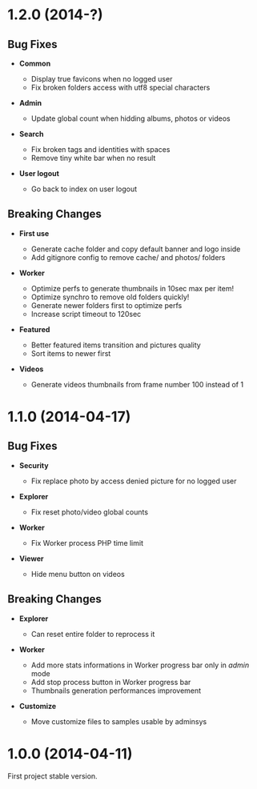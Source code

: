 <a name="1.2.0"></a>
# 1.2.0 (2014-?)

## Bug Fixes

- **Common**
  - Display true favicons when no logged user
  - Fix broken folders access with utf8 special characters

- **Admin**
  - Update global count when hidding albums, photos or videos

- **Search**
  - Fix broken tags and identities with spaces
  - Remove tiny white bar when no result

- **User logout**
  - Go back to index on user logout

## Breaking Changes

- **First use**
  - Generate cache folder and copy default banner and logo inside
  - Add gitignore config to remove cache/ and photos/ folders

- **Worker**
  - Optimize perfs to generate thumbnails in 10sec max per item!
  - Optimize synchro to remove old folders quickly!
  - Generate newer folders first to optimize perfs
  - Increase script timeout to 120sec

- **Featured**
  - Better featured items transition and pictures quality
  - Sort items to newer first

- **Videos**
  - Generate videos thumbnails from frame number 100 instead of 1

<a name="1.1.0"></a>
# 1.1.0 (2014-04-17)


## Bug Fixes

- **Security**
  - Fix replace photo by access denied picture for no logged user

- **Explorer**
  - Fix reset photo/video global counts

- **Worker**
  - Fix Worker process PHP time limit

- **Viewer**
  - Hide menu button on videos


## Breaking Changes

- **Explorer**
  - Can reset entire folder to reprocess it

- **Worker**
  - Add more stats informations in Worker progress bar only in _admin_ mode
  - Add stop process button in Worker progress bar
  - Thumbnails generation performances improvement

- **Customize**
  - Move customize files to samples usable by adminsys

<a name="1.0.0"></a>
# 1.0.0 (2014-04-11)

First project stable version.
